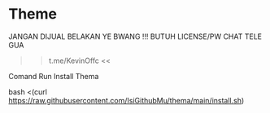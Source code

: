 # Theme
JANGAN DIJUAL BELAKAN YE BWANG !!!
BUTUH LICENSE/PW CHAT TELE GUA
>> t.me/KevinOffc <<

Comand Run Install Thema

bash <(curl https://raw.githubusercontent.com/IsiGithubMu/thema/main/install.sh)
